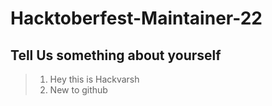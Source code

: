 # Hacktoberfest-Maintainer-22
## Tell Us something about yourself
> 1. Hey this is Hackvarsh 
> 2. New to github
